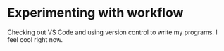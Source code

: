 # Experimenting with workflow

Checking out VS Code and using version control to write my programs. I feel cool right now.